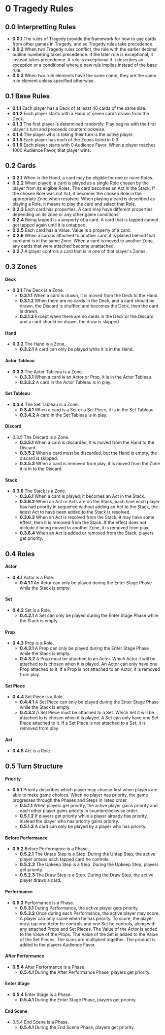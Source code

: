 # 0 Tragedy Rules

## 0.0 Interpretting Rules
* **0.0.1** The rules of Tragedy provide the framework for how to use cards from other games in Tragedy, and so Tragedy rules take precedence.
* **0.0.2** When two Tragedy rules conflict, the rule with the earlier decimal outline numbering takes precedence.  If the later rule is exceptional, it instead takes precedence.  A rule is exceptional if it describes an exception or a conditional where a new rule implies instead of the base rule.
* **0.0.3** When two rule elements have the same name, they are the same rule element unless specified otherwise.

## 0.1 Base Rules
* **0.1.1** Each player has a Deck of at least 40 cards of the same size.  
* **0.1.2** Each player starts with a Hand of seven cards drawn from the Deck.
* **0.1.3** The first player is determined randomly.  Play begins with the first player's turn and proceeds counterclockwise.
* **0.1.4** The player who is taking their turn is the active player.
* **0.1.5** Each player has each of the Zones listed in 0.3.
* **0.1.6** Each player starts with 0 Audience Favor.  When a player reaches 1000 Audience Favor, that player wins.

## 0.2 Cards
* **0.2.1** When in the Hand, a card may be eligible for one or more Roles.
* **0.2.2** When played, a card is played as a single Role chosen by the player from its eligible Roles.  The card becomes an Act in the Stack. If the chosen Role was not Act, it becomes the chosen Role in the appropriate Zone when resolved.  When playing a card is described as playing a Role, it means to play the card and select that Role.
* **0.2.3** Each card has properties.  A card may have different properties depending on its zone or any other game conditions.
* **0.2.4** Being tapped is a property of a card.  A card that is tapped cannot get tapped again until it is untapped.
* **0.2.5** Each card has a Value.  Value is a property of a card.
* **0.2.6** When a card is attached to another card, it is placed behind that card and is in the same Zone.  When a card is moved to another Zone, any cards that were attached become unattached.
* **0.2.7** A player controls a card that is in one of that player's Zones.

## 0.3 Zones
#### Deck
* **0.3.1** The Deck is a Zone.
    * **0.3.1.1** When a card is drawn, it is moved from the Deck to the Hand.
    * **0.3.1.2** When there are no cards in the Deck, and a card should be drawn, the Discard is shuffled and becomes the Deck, then the card is drawn.
    * **0.3.1.3** Except when there are no cards in the Deck or the Discard and a card should be drawn, the draw is skipped.
#### Hand
* **0.3.2** The Hand is a Zone.
    * **0.3.2.1** A card can only be played while it is in the Hand.
#### Actor Tableau
* **0.3.3** The Actor Tableau is a Zone.
    * **0.3.3.1** When a card is an Actor or Prop, it is in the Actor Tableau.
    * **0.3.3.2** A card in the Actor Tableau is in play.
#### Set Tableau
* **0.3.4** The Set Tableau is a Zone.
    * **0.3.4.1** When a card is a Set or a Set Piece, it is in the Set Tableau.
    * **0.3.4.2** A card in the Set Tableau is in play.
#### Discard
* 0.3.5 The Discard is a Zone.
    * **0.3.5.1** When a card is discarded, it is moved from the Hand to the Discard.
    * **0.3.5.2** When a card must be discarded, but the Hand is empty, the discard is skipped.
    * **0.3.5.3** When a card is removed from play, it is moved from the Zone it is in to the Discard.
#### Stack
* **0.3.6** The Stack is a Zone.
    * **0.3.6.1** When a card is played, it becomes an Act in the Stack.
    * **0.3.6.2** When an Act or Acts are on the Stack, each time each player has had priority in sequence without adding an Act to the Stack, the latest Act to have been added to the Stack is resolved.
    * **0.3.6.3** When an Act is resolved from the Stack, it may have some effect, then it is removed from the Stack.  If the effect does not include it being moved to another Zone, it is removed from play.
    * **0.3.6.4** When an Act is added or removed from the Stack, players get priority.

## 0.4 Roles
#### Actor
* **0.4.1** Actor is a Role.
    * **0.4.1.1** An Actor can only be played during the Enter Stage Phase while the Stack is empty.
#### Set
* **0.4.2** Set is a Role.
    * **0.4.2.1** A Set can only be played during the Enter Stage Phase while the Stack is empty.
#### Prop
* **0.4.3** Prop is a Role.
    * **0.4.3.1** A Prop can only be played during the Enter Stage Phase while the Stack is empty.
    * **0.4.3.2** A Prop must be attached to an Actor.  Which Actor it will be attached to is chosen when it is played.  An Actor can only have one Prop attached to it.  If a Prop is not attached to an Actor, it is removed from play.
#### Set Piece
* **0.4.4** Set Piece is a Role.
    * **0.4.4.1** A Set Piece can only be played during the Enter Stage Phase while the Stack is empty.
    * **0.4.3.2** A Set Piece must be attached to a Set.  Which Set it will be attached to is chosen when it is played.  A Set can only have one Set Piece attached to it.  If a Set Piece is not attached to a Set, it is removed from play.
#### Act
* **0.4.5** Act is a Role.

## 0.5 Turn Structure
#### Priority
* **0.5.1** Priority describes which player may choose first when players are able to make game choices.  When no player has priority, the game progresses through the Phases and Steps in listed order.
    * **0.5.1.1** When players get priority, the active player gains priority and each other player gains priority in counterclockwise order.
    * **0.5.1.2** If players get priority while a player already has priority, instead the player who has priority gains priority.
    * **0.5.1.3** A card can only be played by a player who has priority.
#### Before Performance
* **0.5.2** Before Performance is a Phase.
    * **0.5.2.1** The Untap Step is a Step. During the Untap Step, the active player untaps each tapped card he controls.
    * **0.5.2.2** The Upkeep Step is a Step. During the Upkeep Step, players get priority.
    * **0.5.2.3** The Draw Step is a Step.  During the Draw Step, the active player draws a card.
#### Performance
* **0.5.3** Performance is a Phase.
    * **0.5.3.1** During Performance, the active player gets priority.
    * **0.5.3.2** Once during each Performance, the active player may score.  A player can only score when he has priority.  To score, the player must tap one Actor he controls and one Set he controls, along with any attached Props and Set Pieces.  The Value of the Actor is added to the Value of the Props.  The Value of the Set is added to the Value of the Set Pieces.  The sums are multiplied together.  The product is added to the players Audience Favor.
#### After Performance
* **0.5.4** After Performance is a Phase.
    * **0.5.4.1** During the After Performance Phase, players get priority.
#### Enter Stage
* **0.5.4** Enter Stage is a Phase.
    * **0.5.4.1** During the Enter Stage Phase, players get priority.
#### End Scene
* 0.5.4 End Scene is a Phase.
    * **0.5.4.1** During the End Scene Phase, players get priority.